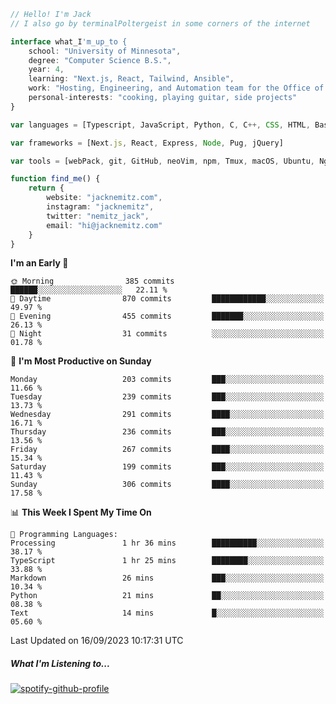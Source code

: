 ```typescript
// Hello! I'm Jack
// I also go by terminalPoltergeist in some corners of the internet

interface what_I'm_up_to {
    school: "University of Minnesota",
    degree: "Computer Science B.S.",
    year: 4,
    learning: "Next.js, React, Tailwind, Ansible",
    work: "Hosting, Engineering, and Automation team for the Office of Information Technology at UMN",
    personal-interests: "cooking, playing guitar, side projects"
}

var languages = [Typescript, JavaScript, Python, C, C++, CSS, HTML, Bash, VimScript]

var frameworks = [Next.js, React, Express, Node, Pug, jQuery]

var tools = [webPack, git, GitHub, neoVim, npm, Tmux, macOS, Ubuntu, Nginx, Ansible, Cloudflare, DigitalOcean]

function find_me() {
    return {
        website: "jacknemitz.com",
        instagram: "jacknemitz",
        twitter: "nemitz_jack",
        email: "hi@jacknemitz.com"
    }
}
```

<!--START_SECTION:waka-->
**I'm an Early 🐤** 

```text
🌞 Morning                385 commits         ██████░░░░░░░░░░░░░░░░░░░   22.11 % 
🌆 Daytime                870 commits         ████████████░░░░░░░░░░░░░   49.97 % 
🌃 Evening                455 commits         ███████░░░░░░░░░░░░░░░░░░   26.13 % 
🌙 Night                  31 commits          ░░░░░░░░░░░░░░░░░░░░░░░░░   01.78 % 
```
📅 **I'm Most Productive on Sunday** 

```text
Monday                   203 commits         ███░░░░░░░░░░░░░░░░░░░░░░   11.66 % 
Tuesday                  239 commits         ███░░░░░░░░░░░░░░░░░░░░░░   13.73 % 
Wednesday                291 commits         ████░░░░░░░░░░░░░░░░░░░░░   16.71 % 
Thursday                 236 commits         ███░░░░░░░░░░░░░░░░░░░░░░   13.56 % 
Friday                   267 commits         ████░░░░░░░░░░░░░░░░░░░░░   15.34 % 
Saturday                 199 commits         ███░░░░░░░░░░░░░░░░░░░░░░   11.43 % 
Sunday                   306 commits         ████░░░░░░░░░░░░░░░░░░░░░   17.58 % 
```


📊 **This Week I Spent My Time On** 

```text
💬 Programming Languages: 
Processing               1 hr 36 mins        ██████████░░░░░░░░░░░░░░░   38.17 % 
TypeScript               1 hr 25 mins        ████████░░░░░░░░░░░░░░░░░   33.88 % 
Markdown                 26 mins             ███░░░░░░░░░░░░░░░░░░░░░░   10.34 % 
Python                   21 mins             ██░░░░░░░░░░░░░░░░░░░░░░░   08.38 % 
Text                     14 mins             █░░░░░░░░░░░░░░░░░░░░░░░░   05.60 % 
```


 Last Updated on 16/09/2023 10:17:31 UTC
<!--END_SECTION:waka-->

##### What I'm Listening to...

[![spotify-github-profile](https://spotify-github-profile.vercel.app/api/view?uid=jack.nemitz&cover_image=true&show_offline=true&bar_color=53b14f&bar_color_cover=false&background_color=121212FF)](https://spotify-github-profile.vercel.app/api/view?uid=jack.nemitz&redirect=true)


